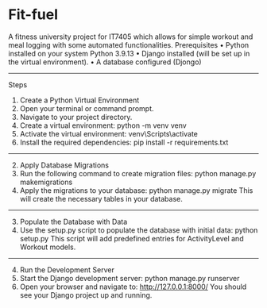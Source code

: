 # Fit-fuel
A fitness university project for IT7405 which allows for simple workout and meal logging with some automated functionalities.
Prerequisites
•	Python installed on your system Python 3.9.13
•	Django installed (will be set up in the virtual environment).
•	A database configured (Djongo)
________________________________________
Steps
1. Create a Python Virtual Environment
1.	Open your terminal or command prompt.
2.	Navigate to your project directory.
3.	Create a virtual environment:
python -m venv venv
4.	Activate the virtual environment:
venv\Scripts\activate
5.	Install the required dependencies:
pip install -r requirements.txt
________________________________________
2. Apply Database Migrations
1.	Run the following command to create migration files:
python manage.py makemigrations
2.	Apply the migrations to your database:
python manage.py migrate
This will create the necessary tables in your database.
________________________________________
3. Populate the Database with Data
1.	Use the setup.py script to populate the database with initial data:
python setup.py
This script will add predefined entries for ActivityLevel and Workout models.
________________________________________
4. Run the Development Server
1.	Start the Django development server:
python manage.py runserver
2.	Open your browser and navigate to:
http://127.0.0.1:8000/
You should see your Django project up and running.
